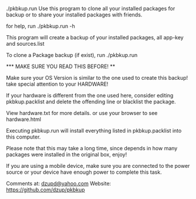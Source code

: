 ./pkbkup.run
Use this program to clone all your installed packages
for backup or to share your installed packages with friends.

for help, run 
./pkbkup.run -h 

This program will create a backup of your installed packages,
all app-key and sources.list

To clone a Package backup (if exist), run
./pkbkup.run

*** MAKE SURE YOU READ THIS BEFORE! **

Make sure your OS Version is similar to the one used to create
this backup! take special attention to your HARDWARE!

If your hardware is different from the one used here,
consider editing pkbkup.packlist and delete the offending
line or blacklist the package.

View hardware.txt for more details.
or use your browser to see hardware.html

Executing pkbkup.run will install everything listed in
pkbkup.packlist into this computer.

Please note that this may take a long time, since depends in 
how many packages were installed in the original box, enjoy!

If you are using a mobile device, make sure you are connected
to the power source or your device have enough power to complete
this task.

Comments at: dzupd@yahoo.com
    Website: https://github.com/dzup/pkbkup

